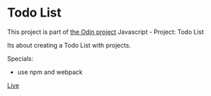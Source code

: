 # Todo List

This project is part of [the Odin project](https://www.theodinproject.com/)
Javascript - Project: Todo List

Its about creating a Todo List with projects.

Specials:
- use npm and webpack

[Live](https://github.com/kadaxda/Todo-new/deployments/activity_log?environment=github-pages)
